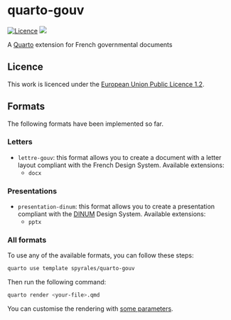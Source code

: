 # quarto-gouv

[![Licence](https://img.shields.io/badge/Licence-EUPL--1.2-001489)](https://joinup.ec.europa.eu/collection/eupl/eupl-text-eupl-12)
![](https://github.com/spyrales/quarto-gouv/actions/workflows/ci_lettre-gouv-docx.yml/badge.svg)

A [Quarto](https://quarto.org) extension for French governmental documents

## Licence

 This work is licenced under the [European Union Public Licence 1.2](https://joinup.ec.europa.eu/collection/eupl/eupl-text-eupl-12).

## Formats

The following formats have been implemented so far.

### Letters

- `lettre-gouv`: this format allows you to create a document with a letter layout compliant with the French Design System. Available extensions:
  - `docx`

### Presentations

- `presentation-dinum`: this format allows you to create a presentation compliant with the [DINUM](https://www.numerique.gouv.fr/dinum/) Design System. Available extensions:
  - `pptx`

### All formats

To use any of the available formats, you can follow these steps:

```bash
quarto use template spyrales/quarto-gouv
```

Then run the following command:

```bash
quarto render <your-file>.qmd
```

You can customise the rendering with [some parameters](https://quarto.org/docs/reference/formats/docx.html).